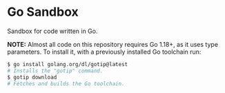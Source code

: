 # Go Sandbox

Sandbox for code written in Go.

**NOTE:** Almost all code on this repository requires Go 1.18+, as it uses type
parameters. To install it, with a previously installed Go toolchain run:

```sh
$ go install golang.org/dl/gotip@latest
# Installs the "gotip" command.
$ gotip download
# Fetches and builds the Go toolchain.
```
